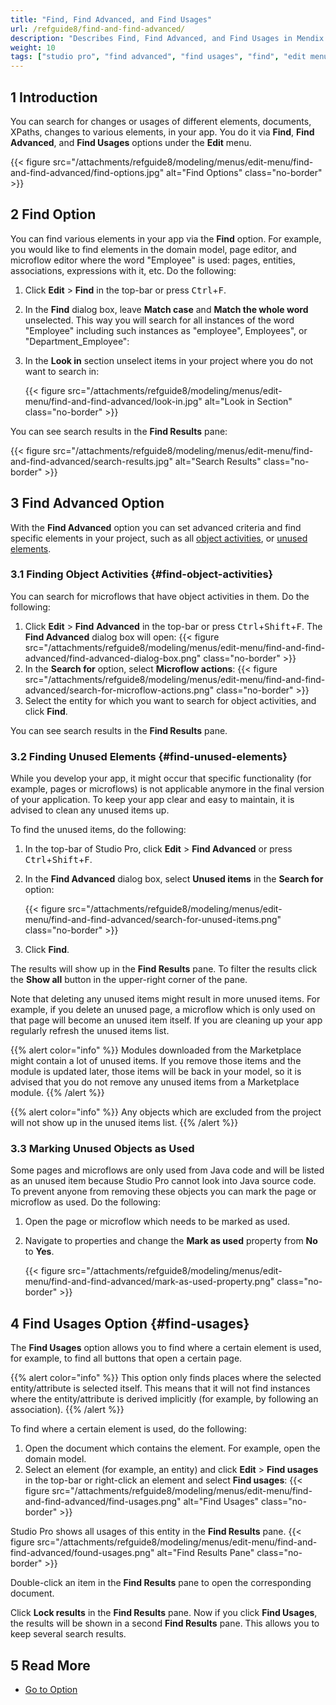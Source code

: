 ```yaml
---
title: "Find, Find Advanced, and Find Usages"
url: /refguide8/find-and-find-advanced/
description: "Describes Find, Find Advanced, and Find Usages in Mendix Studio Pro."
weight: 10
tags: ["studio pro", "find advanced", "find usages", "find", "edit menu"]
---
```


## 1 Introduction

You can search for changes or usages of different elements, documents, XPaths, changes to various elements, in your app.  You do it via **Find**, **Find Advanced**, and **Find Usages** options under the **Edit** menu. 

{{< figure src="/attachments/refguide8/modeling/menus/edit-menu/find-and-find-advanced/find-options.jpg" alt="Find Options" class="no-border" >}}

## 2 Find Option

You can find various elements in your app via the **Find** option. For example, you would like to find elements in the domain model, page editor, and microflow editor where the word "Employee" is used: pages, entities, associations, expressions with it, etc. Do the following:

1. Click **Edit** > **Find** in the top-bar or press <kbd>Ctrl</kbd>+<kbd>F</kbd>.
2. In the **Find** dialog box, leave **Match case** and **Match the whole word** unselected. This way you will search for all instances of the word "Employee" including such instances as "employee", Employees", or "Department_Employee":
3. In the **Look in** section unselect items in your project where you do not want to search in:  

    {{< figure src="/attachments/refguide8/modeling/menus/edit-menu/find-and-find-advanced/look-in.jpg" alt="Look in Section" class="no-border" >}}

You can see search results in the **Find Results** pane:

{{< figure src="/attachments/refguide8/modeling/menus/edit-menu/find-and-find-advanced/search-results.jpg" alt="Search Results" class="no-border" >}}

## 3 Find Advanced Option

With the **Find Advanced** option you can set advanced criteria and find specific elements in your project, such as all [object activities](#find-object-activities), or [unused elements](#find-unused-elements). 

### 3.1 Finding Object Activities {#find-object-activities}

You can search for microflows that have object activities in them. Do the following:

1. Click **Edit** > **Find** **Advanced** in the top-bar or press <kbd>Ctrl</kbd>+<kbd>Shift</kbd>+<kbd>F</kbd>.
    The **Find Advanced** dialog box will open:
    {{< figure src="/attachments/refguide8/modeling/menus/edit-menu/find-and-find-advanced/find-advanced-dialog-box.png" class="no-border" >}}
2. In the **Search for** option, select **Microflow actions**:
    {{< figure src="/attachments/refguide8/modeling/menus/edit-menu/find-and-find-advanced/search-for-microflow-actions.png" class="no-border" >}}
3. Select the entity for which you want to search for object activities, and click **Find**.

You can see search results in the **Find Results** pane.

### 3.2 Finding Unused Elements {#find-unused-elements}

While you develop your app, it might occur that specific functionality (for example, pages or microflows) is not applicable anymore in the final version of your application. To keep your app clear and easy to maintain, it is advised to clean any unused items up. 

To find the unused items, do the following:

1. In the top-bar of Studio Pro, click **Edit** > **Find Advanced** or press <kbd>Ctrl</kbd>+<kbd>Shift</kbd>+<kbd>F</kbd>.
2. In the **Find Advanced** dialog box, select **Unused items** in the **Search for** option:

    {{< figure src="/attachments/refguide8/modeling/menus/edit-menu/find-and-find-advanced/search-for-unused-items.png" class="no-border" >}}

3. Click **Find**. 

The results will show up in the **Find Results** pane. To filter the results click the **Show all** button in the upper-right corner of the pane. 

Note that deleting any unused items might result in more unused items. For example, if you delete an unused page, a microflow which is only used on that page will become an unused item itself. If you are cleaning up your app regularly refresh the unused items list.

{{% alert color="info" %}}
Modules downloaded from the Marketplace might contain a lot of unused items. If you remove those items and the module is updated later, those items will be back in your model, so it is advised that you do not remove any unused items from a Marketplace module.
{{% /alert %}}

{{% alert color="info" %}}
Any objects which are excluded from the project will not show up in the unused items list.
{{% /alert %}}

### 3.3 Marking Unused Objects as Used 

Some pages and microflows are only used from Java code and will be listed as an unused item because Studio Pro cannot look into Java source code. To prevent anyone from removing these objects you can mark the page or microflow as used. Do the following:

1. Open the page or microflow which needs to be marked as used.

2. Navigate to properties and change the **Mark as used** property from **No** to **Yes**.

    {{< figure src="/attachments/refguide8/modeling/menus/edit-menu/find-and-find-advanced/mark-as-used-property.png" class="no-border" >}}

## 4 Find Usages Option {#find-usages}

The **Find Usages** option allows you to find where a certain element is used, for example, to find all buttons that open a certain page.

{{% alert color="info" %}}
This option only finds places where the selected entity/attribute is selected itself. This means that it will not find instances where the entity/attribute is derived implicitly (for example, by following an association).
{{% /alert %}}

To find where a certain element is used, do the following:

1. Open the document which contains the element. For example, open the domain model. 
2. Select an element (for example, an entity) and click **Edit** > **Find usages** in the top-bar or right-click an element and select **Find usages**:
    {{< figure src="/attachments/refguide8/modeling/menus/edit-menu/find-and-find-advanced/find-usages.png" alt="Find Usages" class="no-border" >}}

Studio Pro shows all usages of this entity in the **Find Results** pane. 
{{< figure src="/attachments/refguide8/modeling/menus/edit-menu/find-and-find-advanced/found-usages.png" alt="Find Results Pane" class="no-border" >}}

Double-click an item in the **Find Results** pane to open the corresponding document. 

Click **Lock results** in the **Find Results** pane. Now if you click **Find Usages**, the results will be shown in a second **Find Results** pane. This allows you to  keep several search results.

## 5 Read More

* [Go to Option](/refguide8/go-to-option/)
